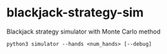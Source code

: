 # blackjack-strategy-sim
Blackjack strategy simulator with Monte Carlo method

```
python3 simulator --hands <num_hands> [--debug]
```
